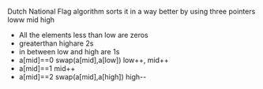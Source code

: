 Dutch National Flag algorithm sorts it in a way better by using three pointers
loww
mid
high
* All the elements less than low are zeros
* greaterthan highare 2s
* in between low and high are 1s
​
* a[mid]==0 swap(a[mid],a[low]) low++, mid++
​
* a[mid]==1 mid++
* a[mid]==2 swap(a[mid],a[high]) high--
